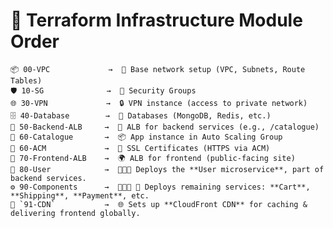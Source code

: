 # 🚀 Terraform Infrastructure Module Order

    📦 00-VPC             →  🧱 Base network setup (VPC, Subnets, Route Tables)
    🛡️ 10-SG              →  🔐 Security Groups
    🌐 30-VPN             →  🔒 VPN instance (access to private network)
    🗄️ 40-Database        →  🧩 Databases (MongoDB, Redis, etc.)
    🎯 50-Backend-ALB     →  📍 ALB for backend services (e.g., /catalogue)
    📘 60-Catalogue       →  📦 App instance in Auto Scaling Group
    🔐 60-ACM             →  🔏 SSL Certificates (HTTPS via ACM)
    🎨 70-Frontend-ALB    →  🌍 ALB for frontend (public-facing site)
    👥 80-User            →  🧑‍🤝‍🧑 Deploys the **User microservice**, part of backend services.
    ⚙️ 90-Components      →  🧑‍🤝‍🧑 🔧 Deploys remaining services: **Cart**, **Shipping**, **Payment**, etc.
    🚀 `91-CDN`           →  🌐 Sets up **CloudFront CDN** for caching & delivering frontend globally.